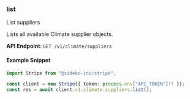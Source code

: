 
### list <a name="list"></a>
List suppliers

<p>Lists all available Climate supplier objects.</p>

**API Endpoint**: `GET /v1/climate/suppliers`

#### Example Snippet

```typescript
import Stripe from "@sideko-inc/stripe";

const client = new Stripe({ token: process.env["API_TOKEN"]!! });
const res = await client.v1.climate.suppliers.list();
```
